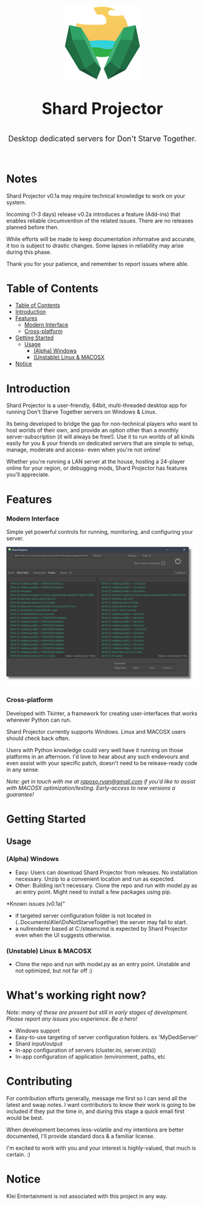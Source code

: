 <p align="center">
  <a href="" rel="noopener">
 <img width=200px height=200px src="img\sp-icon-header.png" alt="Shard Projector"></a>
</p>

<p align="center" style="font-size: 300%"> <b>Shard Projector</b>
</p>
<p align="center" style="font-size: 140%"> Desktop dedicated servers for Don't Starve Together. 
</p>
<br>

# Notes

Shard Projector v0.1a may require technical knowledge to work on your system. 

Incoming (1-3 days) release v0.2a introduces a feature (Add-ins) that enables reliable circumvention of the related issues. There are no releases planned before then.

While efforts will be made to keep documentation informatve and accurate, it too is subject to drastic changes. Some lapses in reliability may arise during this phase.

Thank you for your patience, and remember to report issues where able.

# Table of Contents

- [Table of Contents](#table-of-contents)
- [Introduction](#introduction)
- [Features](#features)
    - [Modern Interface](#modern-interface)
    - [Cross-platform](#cross-platform)
- [Getting Started](#getting-started)
  - [Usage](#usage)
    - [(Alpha) Windows](#alpha-windows)
    - [(Unstable) Linux & MACOSX](#unstable-linux--macosx)
- [Notice](#notice)
  
# Introduction

Shard Projector is a user-friendly, 64bit, multi-threaded desktop app for running Don't Starve Together servers on Windows & Linux. 

Its being developed to bridge the gap for non-technical players who want to host worlds of their own, and provide an option other than a monthly server-subscription (it will always be free!). Use it to run worlds of all kinds easily for you & your friends on dedicated servers that are simple to setup, manage, moderate and access- even when you're not online!

Whether you're running a LAN server at the house, hosting a 24-player online for your region, or debugging mods, Shard Projector has features you'll appreciate.

# Features

### Modern Interface

Simple yet powerful controls for running, monitoring, and configuring your server.

![Shard Projector](img/sp-running-preview.png)

### Cross-platform

Developed with Tkinter, a framework for creating user-interfaces that works wherever Python can run.

Shard Projector currently supports Windows. Linux and MACOSX users should check back often. 

Users with Python knowledge could very well have it running on those platforms in an afternoon. I'd love to hear about any such endevours and even assist with your specific patch, doesn't need to be release-ready code in any sense. 

*Note: get in touch with me at raposo.ryan@gmail.com if you'd like to assist with MACOSX optimization/testing. Early-access to new versions a guarantee!*

# Getting Started

## Usage

### (Alpha) Windows

- Easy: Users can download Shard Projector from releases. No installation necessary. Unzip to a convenient location and run as expected. 
- Other: Building isn't necessary. Clone the repo and run with model.py as an entry point. Might need to install a few packages using pip.

*Known issues (v0.1a)"

- if targeted server configuration folder is not located in (..Documents\Klei\DoNotStarveTogether) the server may fail to start.
- a nullrenderer based at C:/steamcmd is expected by Shard Projector even when the UI suggests otherwise. 


### (Unstable) Linux & MACOSX

- Clone the repo and run with model.py as an entry point. Unstable and not optimized, but not far off :) 

# What's working right now?

*Note: many of these are present but still in early stages of development. Please report any issues you experience. Be a hero!* 

- Windows support
- Easy-to-use targeting of server configuration folders. ex 'MyDediServer'
- Shard input/output
- In-app configuration of servers (cluster.ini, server.ini(s))
- In-app configuration of application (environment, paths, etc

# Contributing 

For contribution efforts generally, message me first so I can send all the latest and swap notes. I want contributors to know their work is going to be included if they put the time in, and during this stage a quick email first would be best.

When development becomes less-volatile and my intentions are better documented, I'll provide standard docs & a familiar license.

I'm excited to work with you and your interest is highly-valued, that much is certain. :)

# Notice

Klei Entertainment is not associated with this project in any way. 

